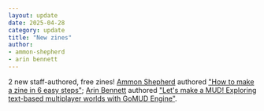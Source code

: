 ```yaml
---
layout: update
date: 2025-04-28
category: update
title: "New zines"
author:
- ammon-shepherd
- arin bennett
---
```


2 new staff-authored, free zines! [Ammon Shepherd](/people/ammon-shepherd) authored ["How to make a zine in 6 easy steps"](https://drive.google.com/file/d/1AmHNWQpIF7x0z0iFyNKpagzox0aA5Qx-/view?usp=sharing); [Arin Bennett](/people/arin-bennett) authored ["Let's make a MUD! Exploring text-based multiplayer worlds with GoMUD Engine"](https://drive.google.com/file/d/1rek7rN19q_yNyR33Uuy6jSr8zXLeDfhQ/view?usp=sharing).